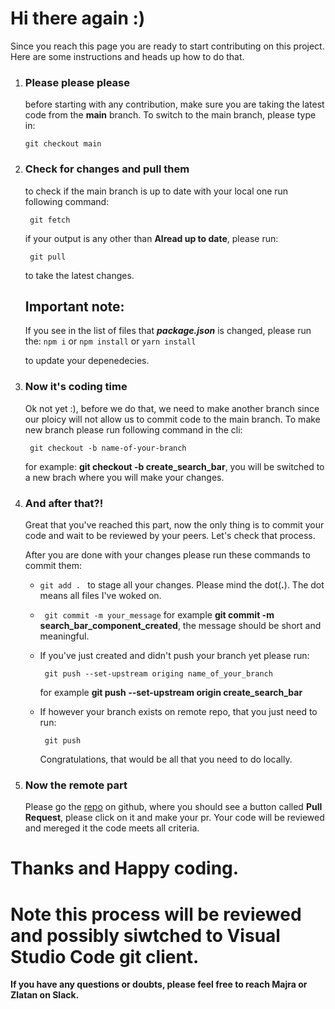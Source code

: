 # Hi there again :) 
Since you reach this page you are ready to start contributing on this project. Here are some instructions and heads up how to do that.

1. ### Please please please 
    before starting with any contribution, make sure you are taking the latest code from the **main** branch. To switch to the main branch, please type in:
    
    ```git checkout main``` 
2. ### Check for changes and pull them
    to check if the main branch is up to date with your local one run following command:

    ``` git fetch```
    
    if your output is any other than **Alread up to date**, please run:

    ``` git pull```

    to take the latest changes.
    ## Important note:
    If you see in the list of files that ***package.json*** is changed, please run the:
     ```npm i``` or ```npm install``` or ```yarn install``` 
     
     to update your depenedecies.

3. ### Now it's coding time
    Ok not yet :), before we do that, we need to make another branch since our ploicy will not allow us to commit code to the main branch. To make new branch please run following command in the cli: 

    ``` git checkout -b name-of-your-branch```

    for example: **git checkout -b create_search_bar**, you will be switched to a new brach where you will make your changes.

4. ### And after that?!
    Great that you've reached this part, now the only thing is to commit your code and wait to be reviewed by your peers. Let's check that process. 

    After you are done with your changes please run these commands to commit them:

    - ```git add . ``` to stage all your changes. Please mind the dot(**.**). The dot means all files I've woked on.

    - ``` git commit -m your_message``` 
    for example **git commit -m search_bar_component_created**, the message should be short and meaningful.

    - If you've just created and didn't push your branch yet please run:

        ``` git push --set-upstream origing name_of_your_branch```

        for example **git push --set-upstream origin create_search_bar**

    - If however your branch exists on remote repo, that you just need to run:

        ``` git push```
    
        Congratulations, that would be all that you need to do locally.

5. ### Now the remote part
    
    Please go the [repo](https://github.com/Magnificent-12/movie-app) on github, where you should see a button called       **Pull Request**, please click on it and make your pr. Your code will be reviewed and mereged it the code meets all criteria.


# Thanks and Happy coding.

# Note this process will be reviewed and possibly siwtched to Visual Studio Code git client.

**If you have any questions or doubts, please feel free to reach Majra or Zlatan on Slack.**